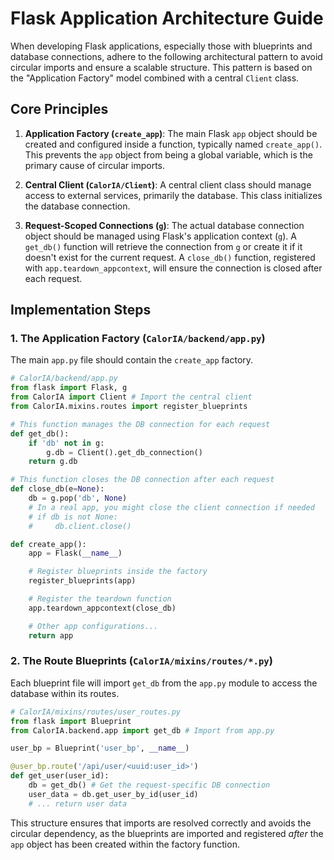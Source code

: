 # Flask Application Architecture Guide

When developing Flask applications, especially those with blueprints and database connections, adhere to the following architectural pattern to avoid circular imports and ensure a scalable structure. This pattern is based on the "Application Factory" model combined with a central `Client` class.

## Core Principles

1.  **Application Factory (`create_app`)**: The main Flask `app` object should be created and configured inside a function, typically named `create_app()`. This prevents the `app` object from being a global variable, which is the primary cause of circular imports.

2.  **Central Client (`CalorIA/Client`)**: A central client class should manage access to external services, primarily the database. This class initializes the database connection.

3.  **Request-Scoped Connections (`g`)**: The actual database connection object should be managed using Flask's application context (`g`). A `get_db()` function will retrieve the connection from `g` or create it if it doesn't exist for the current request. A `close_db()` function, registered with `app.teardown_appcontext`, will ensure the connection is closed after each request.

## Implementation Steps

### 1. The Application Factory (`CalorIA/backend/app.py`)

The main `app.py` file should contain the `create_app` factory.

```python
# CalorIA/backend/app.py
from flask import Flask, g
from CalorIA import Client # Import the central client
from CalorIA.mixins.routes import register_blueprints

# This function manages the DB connection for each request
def get_db():
    if 'db' not in g:
        g.db = Client().get_db_connection()
    return g.db

# This function closes the DB connection after each request
def close_db(e=None):
    db = g.pop('db', None)
    # In a real app, you might close the client connection if needed
    # if db is not None:
    #     db.client.close()

def create_app():
    app = Flask(__name__)

    # Register blueprints inside the factory
    register_blueprints(app)

    # Register the teardown function
    app.teardown_appcontext(close_db)

    # Other app configurations...
    return app
```

### 2. The Route Blueprints (`CalorIA/mixins/routes/*.py`)

Each blueprint file will import `get_db` from the `app.py` module to access the database within its routes.

```python
# CalorIA/mixins/routes/user_routes.py
from flask import Blueprint
from CalorIA.backend.app import get_db # Import from app.py

user_bp = Blueprint('user_bp', __name__)

@user_bp.route('/api/user/<uuid:user_id>')
def get_user(user_id):
    db = get_db() # Get the request-specific DB connection
    user_data = db.get_user_by_id(user_id)
    # ... return user data
```

This structure ensures that imports are resolved correctly and avoids the circular dependency, as the blueprints are imported and registered *after* the `app` object has been created within the factory function.